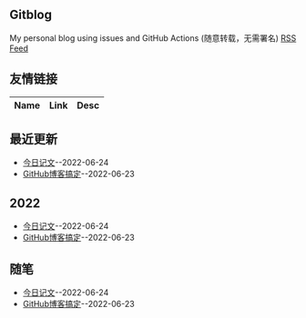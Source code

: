 ## Gitblog
My personal blog using issues and GitHub Actions (随意转载，无需署名)
[RSS Feed](https://raw.githubusercontent.com/Juwenlee/issue_blog/master/feed.xml)
## 友情链接
| Name | Link | Desc | 
 | ---- | ---- | ---- |
## 最近更新
- [今日记文](https://github.com/Juwenlee/issue_blog/issues/3)--2022-06-24
- [GitHub博客搞定](https://github.com/Juwenlee/issue_blog/issues/2)--2022-06-23
## 2022
- [今日记文](https://github.com/Juwenlee/issue_blog/issues/3)--2022-06-24
- [GitHub博客搞定](https://github.com/Juwenlee/issue_blog/issues/2)--2022-06-23
## 随笔
- [今日记文](https://github.com/Juwenlee/issue_blog/issues/3)--2022-06-24
- [GitHub博客搞定](https://github.com/Juwenlee/issue_blog/issues/2)--2022-06-23
